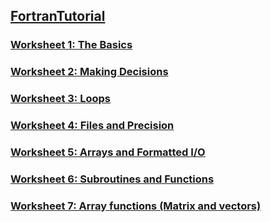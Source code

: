 ## [FortranTutorial](https://www.fortrantutorial.com) 
### [Worksheet 1: The Basics](worksheet1/README.md)
### [Worksheet 2: Making Decisions](worksheet2/README.md)
### [Worksheet 3: Loops](worksheet3/README.md)
### [Worksheet 4: Files and Precision](worksheet4/README.md)
### [Worksheet 5: Arrays and Formatted I/O](worksheet5/README.md)
### [Worksheet 6: Subroutines and Functions](worksheet6/README.md)
### [Worksheet 7: Array functions (Matrix and vectors)](worksheet7/README.md)


